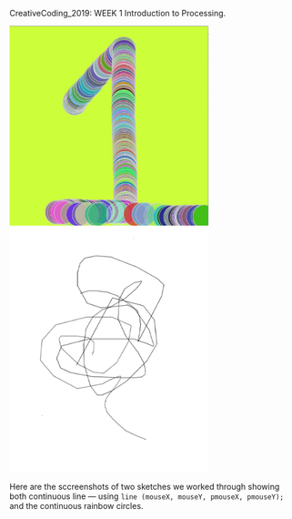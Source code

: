 CreativeCoding_2019: WEEK 1
Introduction to Processing.

<img src="week1_rainbow_caterpillar.jpg" width="350" alt="Rainbow_caterpillars"/><img src="doodle.jpg" width="350" alt="Rainbow_caterpillars"/>

Here are the sccreenshots of two sketches we worked through showing both continuous line — using `line (mouseX, mouseY, pmouseX, pmouseY);` and the continuous rainbow circles.


